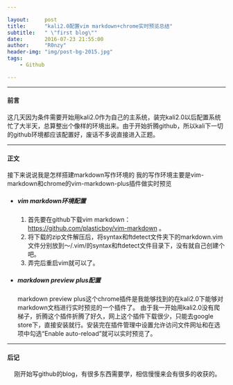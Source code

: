 ```yaml
---

layout:     post
title:      "kali2.0配置vim markdown+chrome实时预览总结"
subtitle:   " \"first blog\""
date:       2016-07-23 21:55:00
author:     "R0nzy"
header-img: "img/post-bg-2015.jpg"
tags:
    - Github

---
```


---  

#### 前言

这几天因为条件需要开始用kali2.0作为自己的主系统，装完kali2.0以后配置系统忙了大半天，总算整出个像样的环境出来。由于开始折腾github，所以kali下一切的github环境都应该配置好，废话不多说直接进入正题。

---  

#### 正文

接下来说说我是怎样搭建markdown写作环境的
我的写作环境主要是vim-markdown和chrome的vim-markdown-plus插件做实时预览

- ##### vim markdown环境配置
	1. 首先要在github下载vim markdown：https://github.com/plasticboy/vim-markdown 。
	2. 将下载的zip文件解压后，将syntax和ftdetect文件夹下的markdown.vim文件分别放到～/.vim/的syntax和ftdetect文件目录下，没有就自己创建个吧。 
	3. 弄完后重启vim就可以了。

- ##### markdown preview plus配置
	markdown preview plus这个chrome插件是我能够找到的在kali2.0下能够对markdown文档进行实时预览的一个插件了。
	由于我一开始用kali2.0没有爬梯子，折腾这个插件折腾了好久，网上这个插件下载很少，只能去google store下，直接安装就行。安装完在插件管理中设置允许访问文件网址和在选项中勾选“Enable auto-reload”就可以实时预览了。

---  

#### 后记  
&nbsp;&nbsp;&nbsp;&nbsp;刚开始写github的blog，有很多东西需要学，相信慢慢来会有很多的收获的。  
  